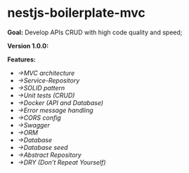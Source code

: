 # nestjs-boilerplate-mvc

**Goal:** Develop APIs CRUD with high code quality and speed;

**Version 1.0.0:**

**Features:** 
- *→MVC architecture*
- *→Service-Repository*
- *→SOLID pattern*
- *→Unit tests (CRUD)*
- *→Docker (API and Database)*
- *→Error message handling*
- *→CORS config*
- *→Swagger*
- *→ORM*
- *→Database*
- *→Database seed*
- *→Abstract Repository*
- *→DRY (Don’t Repeat Yourself)*
